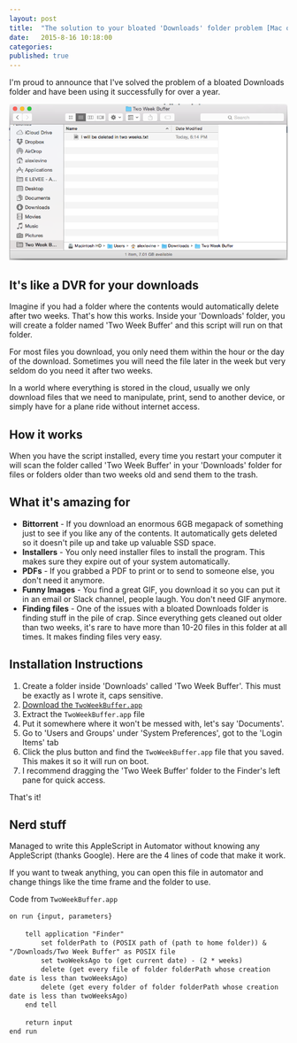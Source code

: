 ```yaml
---
layout: post
title:  "The solution to your bloated 'Downloads' folder problem [Mac only]"
date:   2015-8-16 10:18:00
categories: 
published: true
---
```


I'm proud to announce that I've solved the problem of a bloated Downloads folder and have been using it successfully for over a year.

![Example picture of the Two Week Buffer in Action](/assets/images/two-week-buffer.png)

## It's like a DVR for your downloads

Imagine if you had a folder where the contents would automatically delete after two weeks. That's how this works. Inside your 'Downloads' folder, you will create a folder named 'Two Week Buffer' and this script will run on that folder.

For most files you download, you only need them within the hour or the day of the download. Sometimes you will need the file later in the week but very seldom do you need it after two weeks.

In a world where everything is stored in the cloud, usually we only download files that we need to manipulate, print, send to another device, or simply have for a plane ride without internet access.

## How it works

When you have the script installed, every time you restart your computer it will scan the folder  called 'Two Week Buffer' in your 'Downloads' folder for files or folders older than two weeks old and send them to the trash.

## What it's amazing for

* **Bittorrent** - If you download an enormous 6GB megapack of something just to see if you like any of the contents. It automatically gets deleted so it doesn't pile up and take up valuable SSD space.
* **Installers** - You only need installer files to install the program. This makes sure they expire out of your system automatically.
* **PDFs** - If you grabbed a PDF to print or to send to someone else, you don't need it anymore.
* **Funny Images** - You find a great GIF, you download it so you can put it in an email or Slack channel, people laugh. You don't need GIF anymore.
* **Finding files** - One of the issues with a bloated Downloads folder is finding stuff in the pile of crap. Since everything gets cleaned out older than two weeks, it's rare to have more than 10-20 files in this folder at all times. It makes finding files very easy.

## Installation Instructions


1. Create a folder inside 'Downloads' called 'Two Week Buffer'. This must be exactly as I wrote it, caps sensitive.
2. [Download the `TwoWeekBuffer.app`](/installers/TwoWeekBuffer.app.zip)
3. Extract the `TwoWeekBuffer.app` file
4. Put it somewhere where it won't be messed with, let's say 'Documents'.
5. Go to 'Users and Groups' under 'System Preferences', got to the 'Login Items' tab
6. Click the plus button and find the `TwoWeekBuffer.app` file that you saved. This makes it so it will run on boot.
7. I recommend dragging the 'Two Week Buffer' folder to the Finder's left pane for quick access.

That's it!


## Nerd stuff

Managed to write this AppleScript in Automator without knowing any AppleScript (thanks Google). Here are the 4 lines of code that make it work.

If you want to tweak anything, you can open this file in automator and change things like the time frame and the folder to use.

Code from `TwoWeekBuffer.app`

```
on run {input, parameters}
	
	tell application "Finder"
		set folderPath to (POSIX path of (path to home folder)) & "/Downloads/Two Week Buffer" as POSIX file
		set twoWeeksAgo to (get current date) - (2 * weeks)
		delete (get every file of folder folderPath whose creation date is less than twoWeeksAgo)
		delete (get every folder of folder folderPath whose creation date is less than twoWeeksAgo)
	end tell
	
	return input
end run
```
